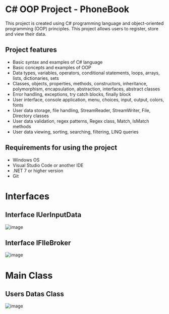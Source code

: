 # C# OOP Project - PhoneBook

This project is created using C# programming language and object-oriented programming (OOP) principles. This project allows users to register, store and view their data.

## Project features

- Basic syntax and examples of C# language
- Basic concepts and examples of OOP
- Data types, variables, operators, conditional statements, loops, arrays, lists, dictionaries, sets
- Classes, objects, properties, methods, constructors, inheritance, polymorphism, encapsulation, abstraction, interfaces, abstract classes
- Error handling, exceptions, try catch blocks, finally block
- User interface, console application, menu, choices, input, output, colors, fonts
- User data storage, file handling, StreamReader, StreamWriter, File, Directory classes
- User data validation, regex patterns, Regex class, Match, IsMatch methods
- User data viewing, sorting, searching, filtering, LINQ queries

## Requirements for using the project

- Windows OS
- Visual Studio Code or another IDE
- .NET 7 or higher version
- Git

# Interfaces
## Interface IUerInputData
![image](https://github.com/Miryoqub006/PhoneBookOop/assets/158826997/6bb0ce54-7400-49e0-866a-5dd5b696c4bb)
## Interface IFIleBroker
![image](https://github.com/Miryoqub006/PhoneBookOop/assets/158826997/7b544ce5-9655-4140-9c5e-3bcf1f43fa3e)

# Main Class 
## Users Datas Class
![image](https://github.com/Miryoqub006/PhoneBookOop/assets/158826997/c7370ea1-59c5-4545-9ec2-7151e8adf156)


